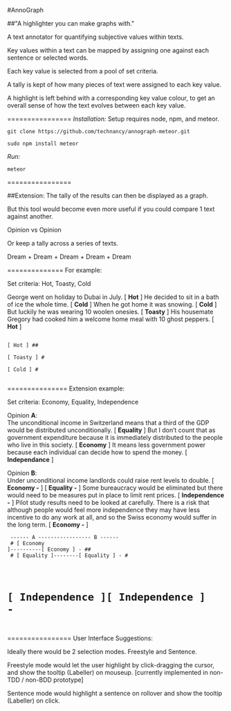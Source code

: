 #AnnoGraph

##"A highlighter you can make graphs with."

A text annotator for quantifying subjective values within texts.

Key values within a text can be mapped by assigning one against each sentence or selected words.

Each key value is selected from a pool of set criteria.

A tally is kept of how many pieces of text were assigned to each key value.

A highlight is left behind with a corresponding key value colour, to get an overall sense of how the text evolves between each key value.

================
*Installation:*
Setup requires node, npm, and meteor.

```
git clone https://github.com/technancy/annograph-meteor.git

sudo npm install meteor
```

*Run:*  
```
meteor
```

================

##Extension:
The tally of the results can then be displayed as a graph.

But this tool would become even more useful if you could compare 1 text against another.

Opinion vs Opinion

Or keep a tally across a series of texts.

Dream + Dream + Dream + Dream + Dream

==============
For example:

Set criteria: Hot, Toasty, Cold

George went on holiday to Dubai in July. [ **Hot** ] He decided to sit in a bath of ice the whole time. [ **Cold** ] When he got home it was snowing. [ **Cold** ] But luckily he was wearing 10 woolen onesies. [ **Toasty** ] His housemate Gregory had cooked him a welcome home meal with 10 ghost peppers. [ **Hot** ]

<code>
[ Hot ] ## <br/>
[ Toasty ] # <br/>
[ Cold ] # <br/>
</code>


===============
Extension example:

Set criteria: Economy, Equality, Independence

Opinion **A**:<br/>
The unconditional income in Switzerland means that a third of the GDP would be distributed unconditionally. [ **Equality** ] But I don’t count that as government expenditure because it is immediately distributed to the people who live in this society. [ **Economy** ] It means less government power because each individual can decide how to spend the money. [ **Independance** ]

Opinion **B**:<br/>
Under unconditional income landlords could raise rent levels to double. [ **Economy -** ] [ **Equality -** ] Some bureaucracy would be eliminated but there would need to be measures put in place to limit rent prices. [ **Independence -** ] Pilot study results need to be looked at carefully. There is a risk that although people would feel more independence they may have less incentive to do any work at all, and so the Swiss economy would suffer in the long term. [ **Economy -** ]

<code>  ------ A ----------------- B ------      <br/>
        # [ Economy ]----------[ Economy ] - ## <br/>
       # [ Equality ]--------[ Equality ] - # <br/>
   # [ Independence ][ Independence ] - #
</code>

================
User Interface Suggestions:

Ideally there would be 2 selection modes. Freestyle and Sentence.

Freestyle mode would let the user highlight by click-dragging the cursor, and show the tooltip (Labeller) on mouseup. [currently implemented in non-TDD / non-BDD prototype]

Sentence mode would highlight a sentence on rollover and show the tooltip (Labeller) on click.



